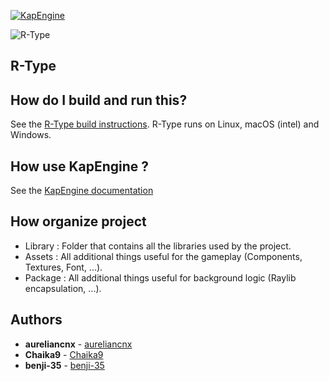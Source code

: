 [![KapEngine](https://img.shields.io/badge/KapEngine-brightgreen.svg)](https://github.com/benji-35/KapEngine/)

<img src="https://fs-prod-cdn.nintendo-europe.com/media/images/10_share_images/games_15/virtual_console_wii_u_7/H2x1_WiiUVC_RType.jpg" title="R-Type"/>

## R-Type

## How do I build and run this?
See the [R-Type build instructions](Documentation/BuildInstructions.md). R-Type runs on Linux, macOS (intel) and Windows.

## How use KapEngine ?
See the [KapEngine documentation](https://github.com/benji-35/KapEngine/blob/main/Readme.md)

## How organize project
- Library : Folder that contains all the libraries used by the project.
- Assets : All additional things useful for the gameplay (Components, Textures, Font, ...).
- Package : All additional things useful for background logic (Raylib encapsulation, ...).

## Authors
* **aureliancnx** - [aureliancnx](https://github.com/aureliancnx)
* **Chaika9** - [Chaika9](https://github.com/Chaika9)
* **benji-35** - [benji-35](https://github.com/benji-35)
